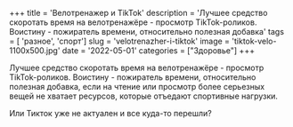 +++
title = 'Велотренажер и TikTok'
description = 'Лучшее средство скоротать время на велотренажёре - просмотр TikTok-роликов. Воистину - пожиратель времени, относительно полезная добавка'
tags = [ 'разное', 'спорт']
slug = 'velotrenazher-i-tiktok'
image = 'tiktok-velo-1100x500.jpg'
date = '2022-05-01'
categories = ["Здоровье"]
+++

Лучшее средство скоротать время на велотренажёре - просмотр TikTok-роликов. Воистину - пожиратель времени, относительно полезная добавка, если на чтение или просмотр более серьезных вещей не хватает ресурсов, которые отъедают спортивные нагрузки.

Или Тикток уже не актуален и все куда-то перешли?